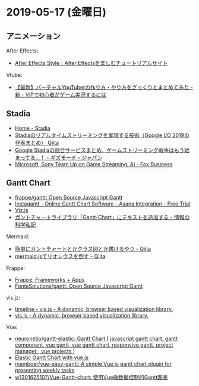 # 2019-05-17 (金曜日)

## アニメーション

After Effects:

- [After Effects Style｜After Effectsを楽しむチュートリアルサイト](https://ae-style.net/)

Vtube:

- [【最新】バーチャルYouTuberの作り方・やり方をざっくりとまとめてみた - 新・VIPで初心者がゲーム実況するには](https://vip-jikkyo.net/how-to-be-a-virtual-youtuber)


## Stadia

- [Home - Stadia](https://stadia.dev/)
- [Stadiaのリアルタイムストリーミングを実現する技術（Google I/O 2019の発表まとめ）   Qiita](https://qiita.com/kkoiwai/items/584b7a9317afd3ca9406)
- [Google Stadiaの競合サービスまとめ。ゲームストリーミング戦争はもう始まってる…！ - ギズモード・ジャパン](https://www.gizmodo.jp/2019/04/all-the-game-streaming-services-google-stadia.html)
- [Microsoft, Sony Team Up on Game Streaming, AI - Fox Business](https://www.foxbusiness.com/features/microsoft-sony-team-up-on-game-streaming-ai)

## Gantt Chart

- [frappe/gantt: Open Source Javascript Gantt](https://github.com/frappe/gantt)
- [Instagantt - Online Gantt Chart Software - Asana Integration - Free Trial](https://instagantt.com/)
- [Viz.js](http://viz-js.com/)
- [ガントチャートライブラリ「Gantt-Chart」にテキストを追加する - 情報の科学私記](https://maruzhang.hatenablog.com/entry/2018/10/13/134255)

Mermaid:

- [簡単にガントチャートとかクラス図とか書けるやつ - Qiita](https://qiita.com/rana_kualu/items/da394fd33ce019bf0ba7)
- [mermaid.jsでリオレウスを倒す - Qiita](https://qiita.com/suzuki_sh/items/659d12380c83108d49bb)

Frappe:

- [Frappe: Frameworks + Apps](https://frappe.io/gantt)
- [FonteSolutions/gantt: Open Source Javascript Gantt](https://github.com/FonteSolutions/gantt)

vis.jz:

- [timeline - vis.js - A dynamic, browser based visualization library.](http://visjs.org/docs/timeline/)
- [vis.js - A dynamic, browser based visualization library.](http://visjs.org/)

Vue:

- [neuronetio/gantt-elastic: Gantt Chart [ javascript gantt chart, gantt component, vue gantt, vue gantt chart, responsive gantt, project manager , vue projects ]](https://github.com/neuronetio/gantt-elastic)
- [Elastic Gantt Chart with vue.js](https://vuejsexamples.com/elastic-gantt-chart-with-vue-js/)
- [mamboer/vue-easy-gantt: A simple Vue.js gantt chart plugin for presenting weekly tasks](https://github.com/mamboer/vue-easy-gantt)
- [w1301625107/Vue-Gantt-chart: 使用Vue做数据控制的Gantt图表](https://github.com/w1301625107/Vue-Gantt-chart)
